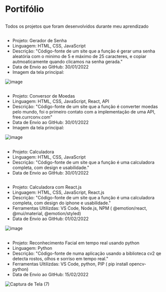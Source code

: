 # Portifólio

##
Todos os projetos que foram desenvolvidos durante meu aprendizado
##
- Projeto: Gerador de Senha
- Linguagem: HTML, CSS, JavaScript
- Descrição: "Código-fonte de um site que a função é gerar uma senha aleatória com o minimo de 5 e máximo de 25 caracteres, e copiar autmoaticamente quando clicamos na senha gerada."
- Data de Envio ao GitHub: 30/01/2022
- Imagem da tela principal:
 
 ![image](https://user-images.githubusercontent.com/15204919/151716530-9f7483f4-b89d-427a-971d-dd4270e302e8.png)
 
##
- Projeto: Conversor de Moedas
- Linguagem: HTML, CSS, JavaScript, React, API
- Descrição: "Código-fonte de um site que a função é converter moedas pelo mundo, foi o primeiro contato com a implementação de uma API, free.currconv.com"
- Data de Envio ao GitHub: 30/01/2022
- Imagem da tela principal:

![image](https://user-images.githubusercontent.com/15204919/151716717-8a10c44f-424e-4811-b4b4-3d0d95739508.png)

##
- Projeto: Calculadora
- Linguagem: HTML, CSS, JavaScript
- Descrição: "Código-fonte de um site que a função é uma calculadora completa, com design e usabilidade."
- Data de Envio ao GitHub: 30/01/2022

##
- Projeto: Calculadora com React.js
- Linguagem: HTML, CSS, JavaScript, React.js
- Descrição: "Código-fonte de um site que a função é uma calculadora completa, com design do iphone e usabilidade."
- Ferramentas Ultilizdas: VS Code, Node.js, NPM ( @emotion/react, @mui/material, @emotion/styled)
- Data de Envio ao GitHub: 01/02/2022

![image](https://user-images.githubusercontent.com/15204919/152021675-cdecf997-6e3d-4ffd-96b4-3ea6278f97db.png)

##

- Projeto: Reconhecimento Facial em tempo real usando python
- Linguagem: Python
- Descrição: "Código-fonte de numa aplicação usando a biblioteca cv2 qe detecta rostos, olhos e sorriso em tempo real."
- Ferramentas Ultilizdas: VS Code, python, PIP ( pip install opencv-python)
- Data de Envio ao GitHub: 15/02/2022

 ![Captura de Tela (7)](https://user-images.githubusercontent.com/15204919/154173843-cfcffc42-793c-433a-b2fc-726fc69439a3.png)

